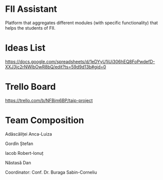 # FII Assistant
Platform that aggregates different modules (with specific functionality) that helps the students of FII.

# Ideas List
https://docs.google.com/spreadsheets/d/1eDYyU1iUi306hEQ8FoPwdefD-XXJ3jc2rNWIbOwR8bQ/edit?ts=59d9d13b#gid=0

# Trello Board
https://trello.com/b/NFBjm6BP/taip-project

# Team Composition
Adăscăliței Anca-Luiza

Gordîn Ștefan

Iacob Robert-Ionuț

Năstasă Dan

Coordinator: Conf. Dr. Buraga Sabin-Corneliu
